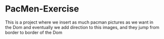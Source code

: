 # PacMen-Exercise
This is a project where we insert as much pacman pictures as we want in the Dom and eventually we add direction to this images, and they jump from border to border of the Dom
